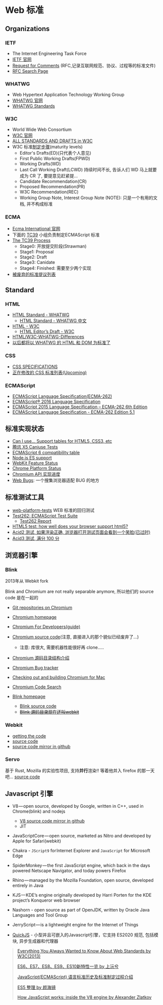 # Web 标准

## Organizations

### IETF

* The Internet Engineering Task Force
* [IETF 官网](http://ietf.org/)
* [Request for Comments](https://www.ietf.org/rfc.html) (RFC,记录互联网规范、协议、过程等的标准文件)
* [RFC Search Page](https://www.rfc-editor.org/search/rfc_search.php)

### WHATWG

* Web Hypertext Application Technology Working Group
* [WHATWG 官网](https://whatwg.org/)
* [WHATWG Standards](https://spec.whatwg.org/)

### W3C

* World Wide Web Consortium
* [W3C 官网](https://www.w3.org/)
* [ALL STANDARDS AND DRAFTS in W3C](https://www.w3.org/TR/)
* W3C 标准[制定步骤](https://www.w3.org/2018/Process-20180201//#recs-and-notes)(maturity levels)
  * Editor's Drafts(ED)(只代表个人意见)
  * First Public Working Drafts(FPWD)
  * Working Drafts(WD)
  * Last Call Working Draft(LCWD) 持续时间不长, 告诉人们 WD 马上就要成为 CR 了, 要提意见赶紧提...
  * Candidate Recommendation(CR)
  * Proposed Recommendation(PR)
  * W3C Recommendation(REC)
  * Working Group Note, Interest Group Note (NOTE): 只是一个有用的文档, 并不构成标准

### ECMA

* [Ecma International 官网](https://www.ecma-international.org/)
* 下面的 [TC39](https://www.ecma-international.org/memento/tc39.htm) 小组负责制定ECMAScript 标准
* [The TC39 Process](https://tc39.es/process-document/)
  * Stage0: 开放提交阶段(Strawman)
  * Stage1: Proposal
  * Stage2: Draft
  * Stage3: Canidate
  * Stage4: Finished: 需要至少两个实现
* [被废弃的标准提议列表](https://github.com/tc39/proposals/blob/master/inactive-proposals.md)

## Standard

### HTML

* [HTML Standard - WHATWG](https://html.spec.whatwg.org/multipage/)
  * [HTML Standard - WHATWG 中文](https://whatwg-cn.github.io/html/)
* [HTML - W3C](https://www.w3.org/TR/html/)
  * [HTML Editor’s Draft - W3C](https://w3c.github.io/html/)
* [HTML/W3C-WHATWG-Differences](https://www.w3.org/wiki/HTML/W3C-WHATWG-DifferenHTML)
* [以后都将以 WHATWG 的 HTML 和 DOM 为标准了](https://www.w3.org/blog/news/archives/7753)

### CSS

* [CSS SPEC­I­FI­CA­TIONS](https://www.w3.org/Style/CSS/current-work)
* [正在修改的 CSS 标准列表(Up­com­ing)](https://drafts.csswg.org/)

### ECMAScript

* [ECMAScript Language Specification(ECMA-262)](http://www.ecma-international.org/ecma-262/)
* [ECMAScript® 2016 Language Specification](http://www.ecma-international.org/ecma-262/7.0/index.html)
* [ECMAScript 2015 Language Specification &ndash; ECMA-262 6th Edition](http://www.ecma-international.org/ecma-262/6.0/)
* [ECMAScript Language Specification - ECMA-262 Edition 5.1](http://www.ecma-international.org/ecma-262/5.1/)

## 标准实现状态

* [Can I use... Support tables for HTML5, CSS3, etc](http://caniuse.com/)
* [腾讯 X5 Caniuse Tests](http://res.imtt.qq.com/tbs/incoming20160419/home.html)
* [ECMAScript 6 compatibility table](http://kangax.github.io/compat-table/es6/)
* [Node.js ES support](https://node.green/)
* [WebKit Feature Status](https://webkit.org/status/)
* [Chrome Platform Status](https://www.chromestatus.com/features)
* [Chromium API 实现进度](https://docs.google.com/spreadsheets/d/1de0ZYDOcafNXXwMcg4EZhT0346QM-QFvZfoD8ZffHeA/edit#gid=557099940)
* [Web Bugs](https://github.com/webcompat/web-bugs/issues): 一个搜集浏览器适配 BUG 的地方

## 标准测试工具

* [web-platform-tests](https://web-platform-tests.org/) WEB 标准的回归测试
* [Test262: ECMAScript Test Suite](https://github.com/tc39/test262)
  * [Test262 Report](https://test262.report/)
* [HTML5 test: how well does your browser support html5?](http://html5test.com/)
* [Acid2 测试, 如果渲染正确, 浏览器打开测试页面会看到一个笑脸(已过时)](https://www.webstandards.org/action/acid2/index.html)
* [Acid3 测试, 满分 100 分](http://acid3.acidtests.org/)

## 浏览器引擎

### Blink

2013年从 Webkit fork

Blink and Chromium are not really separable anymore, 所以他们的 source code 是在一起的

* [Git repositories on Chromium](https://chromium.googlesource.com/)

* [Chromium homepage](https://www.chromium.org/Home)
* [Chromium For Developers(guide)](http://www.chromium.org/developers)
* [Chromium source code](https://chromium.googlesource.com/chromium/src/)(注意, 直接进入的那个貌似已经废弃了...)
  * 注意: 库很大, 需要机器性能很好再 clone.....
* [Chromium 源码目录结构介绍](http://www.chromium.org/developers/how-tos/getting-around-the-chrome-source-code)
* [Chromium Bug tracker](https://bugs.chromium.org/p/chromium/issues/list)
* [Checking out and building Chromium for Mac](https://chromium.googlesource.com/chromium/src/+/master/docs/mac_build_instructions.md)
* [Chromium Code Search](https://cs.chromium.org/)

* [Blink homepage](https://www.chromium.org/blink)
  * [Blink source code](https://chromium.googlesource.com/chromium/src/+/refs/heads/master/third_party/blink)
  * [~~Blink 源码目录现在还叫webkit~~](https://groups.google.com/a/chromium.org/forum/#!topic/platform-architecture-dev/DKQn-SILZzo/discussion)

### Webkit

* [getting the code](https://webkit.org/getting-the-code/)
* [source code](https://trac.webkit.org/browser/webkit/trunk)
* [source code mirror in github](https://github.com/WebKit/webkit)

### Servo

基于 Rust, Mozilla 的实验性项目, 支持**并行**渲染!! 等着他并入 firefox 的那一天吧... [source code](https://github.com/servo/servo)

## Javascript 引擎

* V8 — open source, developed by Google, written in C++, used in Chrome(blink) and nodejs
  * [V8 source code mirror in github](https://github.com/v8/v8)
  * JIT


* JavaScriptCore — open source, marketed as Nitro and developed by Apple for Safari(webkit)
* Chakra - `JScript9` for Internet Explorer and `JavaScript` for Microsoft Edge
* SpiderMonkey — the first JavaScript engine, which back in the days powered Netscape Navigator, and today powers Firefox
* Rhino — managed by the Mozilla Foundation, open source, developed entirely in Java
* KJS — KDE’s engine originally developed by Harri Porten for the KDE project’s Konqueror web browser
* Nashorn - open source as part of OpenJDK, written by Oracle Java Languages and Tool Group
* JerryScript — is a lightweight engine for the Internet of Things
* [QuickJS](https://github.com/quickjs-zh/QuickJS) - 小型并且可嵌入的Javascript引擎，它支持 ES2020 规范, 包括模块, 异步生成器和代理器

> [Everything You Always Wanted to Know About Web Standards by W3C(2013)](http://video.tudou.com/v/XMjIzNjQ4ODE4OA==.html)
>
> [ES6、ES7、ES8、ES9、ES10新特性一览 by 上沅兮](https://juejin.im/post/5ca2e1935188254416288eb2)
>
> [JavaScript(ECMAScript) 语言标准历史及标准制定过程介绍](https://itbilu.com/javascript/js/V1APADgrG.html)
>
> [ES5 整理 by 颜海镜](http://yanhaijing.com/es5/#about)
>
> [How JavaScript works: inside the V8 engine by Alexander Zlatkov](https://blog.sessionstack.com/how-javascript-works-inside-the-v8-engine-5-tips-on-how-to-write-optimized-code-ac089e62b12e)
